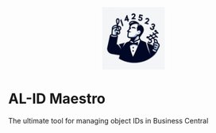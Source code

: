 <p align="center">
  <picture>
    <source srcset="https://github.com/philipp-mlr/al-id-maestro/blob/main/public/img/logo.jpg?raw=true" width="25%" height="25%">
    <img src="https://github.com/philipp-mlr/al-id-maestro/blob/main/public/img/logo.jpg?raw=true" width="25%" height="25%">
  </picture>
</p>

<!-- omit in toc -->

# AL-ID Maestro
The ultimate tool for managing object IDs in Business Central

